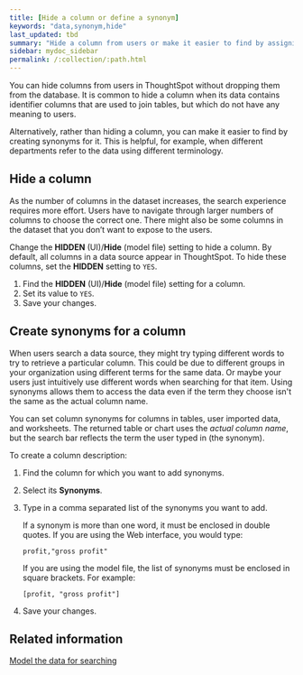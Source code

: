```yaml
---
title: [Hide a column or define a synonym]
keywords: "data,synonym,hide"
last_updated: tbd
summary: "Hide a column from users or make it easier to find by assigning a synonym."
sidebar: mydoc_sidebar
permalink: /:collection/:path.html
---
```


You can hide columns from users in ThoughtSpot without dropping them from the
database. It is common to hide a column when its data contains identifier
columns that are used to join tables, but which do not have any meaning to
users.

Alternatively, rather than hiding a column, you can make it easier to find by
creating synonyms for it. This is helpful, for example, when different
departments refer to the data using different terminology.

## Hide a column

As the number of columns in the dataset increases, the search experience
requires more effort. Users have to navigate through larger numbers of columns
to choose the correct one. There might also be some columns in the dataset that
you don’t want to expose to the users.

Change the **HIDDEN** (UI)/**Hide** (model file) setting to hide a column. By
default, all columns in a data source appear in ThoughtSpot. To hide these
columns, set the **HIDDEN** setting to `YES`.

1. Find the **HIDDEN** (UI)/**Hide** (model file) setting for a column.
2. Set its value to `YES`.
3. Save your changes.

## Create synonyms for a column

When users search a data source, they might try typing different words to try to
retrieve a particular column. This could be due to different groups in your
organization using different terms for the same data. Or maybe your users just
intuitively use different words when searching for that item. Using synonyms
allows them to access the data even if the term they choose isn't the same as
the actual column name.

You can set column synonyms for columns in tables, user imported data, and
worksheets. The returned table or chart uses the _actual column name_,
but the search bar reflects the term the user typed in (the synonym).

To create a column description:

1. Find the column for which you want to add synonyms.
2. Select its **Synonyms**.
3. Type in a comma separated list of the synonyms you want to add.

   If a synonym is more than one word, it must be enclosed in double quotes. If
   you are using the Web interface, you would type:

    ```
    profit,"gross profit"
    ```

    If you are using the model file, the list of synonyms must be enclosed in
    square brackets. For example:

    ```
    [profit, "gross profit"]
    ```

4. Save your changes.


## Related information  

[Model the data for searching](semantic-modeling.html#)
